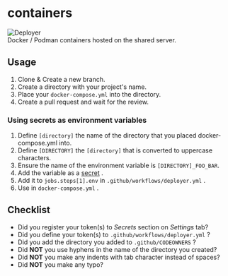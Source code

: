 # containers
![Deployer](https://github.com/approvers/containers/workflows/Deployer/badge.svg)  
Docker / Podman containers hosted on the shared server.

## Usage
1. Clone & Create a new branch.
1. Create a directory with your project's name.
1. Place your `docker-compose.yml` into the directory.
1. Create a pull request and wait for the review.

### Using secrets as environment variables
1. Define `[directory]` the name of the directory that you placed docker-compose.yml into.
1. Define `[DIRECTORY]` the `[directory]` that is converted to uppercase characters.
1. Ensure the name of the environment variable is `[DIRECTORY]_FOO_BAR`.
1. Add the variable as a [secret](https://github.com/approvers/containers/settings/secrets) .
1. Add it to `jobs.steps[1].env` in `.github/workflows/deployer.yml` .
1. Use in `docker-compose.yml` .

## Checklist
- Did you register your token(s) to _Secrets_ section on _Settings_ tab?
- Did you define your token(s) to `.github/workflows/deployer.yml` ?
- Did you add the directory you added to `.github/CODEOWNERS` ?
- Did **NOT** you use hyphens in the name of the directory you created?
- Did **NOT** you make any indents with tab character instead of spaces?
- Did **NOT** you make any typo?

